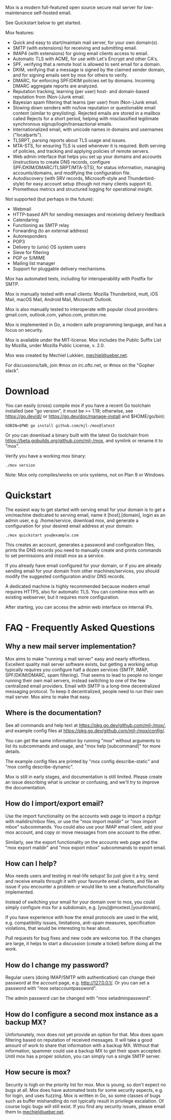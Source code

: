 Mox is a modern full-featured open source secure mail server for low-maintenance self-hosted email.

See Quickstart below to get started.

Mox features:

- Quick and easy to start/maintain mail server, for your own domain(s).
- SMTP (with extensions) for receiving and submitting email.
- IMAP4 (with extensions) for giving email clients access to email.
- Automatic TLS with ACME, for use with Let's Encrypt and other CA's.
- SPF, verifying that a remote host is allowed to sent email for a domain.
- DKIM, verifying that a message is signed by the claimed sender domain,
  and for signing emails sent by mox for others to verify.
- DMARC, for enforcing SPF/DKIM policies set by domains. Incoming DMARC
  aggregate reports are analyzed.
- Reputation tracking, learning (per user) host- and domain-based reputation from
  (Non-)Junk email.
- Bayesian spam filtering that learns (per user) from (Non-)Junk email.
- Slowing down senders with no/low reputation or questionable email content
  (similar to greylisting). Rejected emails are stored in a mailbox called Rejects
  for a short period, helping with misclassified legitimate synchronous
  signup/login/transactional emails.
- Internationalized email, with unicode names in domains and usernames
  ("localparts").
- TLSRPT, parsing reports about TLS usage and issues.
- MTA-STS, for ensuring TLS is used whenever it is required. Both serving of
  policies, and tracking and applying policies of remote servers.
- Web admin interface that helps you set up your domains and accounts
  (instructions to create DNS records, configure
  SPF/DKIM/DMARC/TLSRPT/MTA-STS), for status information, managing
  accounts/domains, and modifying the configuration file.
- Autodiscovery (with SRV records, Microsoft-style and Thunderbird-style) for
  easy account setup (though not many clients support it).
- Prometheus metrics and structured logging for operational insight.

Not supported (but perhaps in the future):

- Webmail
- HTTP-based API for sending messages and receiving delivery feedback
- Calendaring
- Functioning as SMTP relay
- Forwarding (to an external address)
- Autoresponders
- POP3
- Delivery to (unix) OS system users
- Sieve for filtering
- PGP or S/MIME
- Mailing list manager
- Support for pluggable delivery mechanisms.

Mox has automated tests, including for interoperability with Postfix for SMTP.

Mox is manually tested with email clients: Mozilla Thunderbird, mutt, iOS Mail,
macOS Mail, Android Mail, Microsoft Outlook.

Mox is also manually tested to interoperate with popular cloud providers:
gmail.com, outlook.com, yahoo.com, proton.me.

Mox is implemented in Go, a modern safe programming language, and has a focus on
security.

Mox is available under the MIT-license.
Mox includes the Public Suffix List by Mozilla, under Mozilla Public License, v. 2.0.

Mox was created by Mechiel Lukkien, mechiel@ueber.net.

For discussions/talk, join #mox on irc.oftc.net, or #mox on the "Gopher slack".


# Download

You can easily (cross) compile mox if you have a recent Go toolchain installed
(see "go version", it must be >= 1.19; otherwise, see https://go.dev/dl/ or
https://go.dev/doc/manage-install and $HOME/go/bin):

	GOBIN=$PWD go install github.com/mjl-/mox@latest

Or you can download a binary built with the latest Go toolchain from
https://beta.gobuilds.org/github.com/mjl-/mox, and symlink or rename it to
"mox".

Verify you have a working mox binary:

	./mox version

Note: Mox only compiles/works on unix systems, not on Plan 9 or Windows.


# Quickstart

The easiest way to get started with serving email for your domain is to get a
vm/machine dedicated to serving email, name it [host].[domain], login as an
admin user, e.g. /home/service, download mox, and generate a configuration for
your desired email address at your domain:

	./mox quickstart you@example.com

This creates an account, generates a password and configuration files, prints
the DNS records you need to manually create and prints commands to set
permissions and install mox as a service.

If you already have email configured for your domain, or if you are already
sending email for your domain from other machines/services, you should modify
the suggested configuration and/or DNS records.

A dedicated machine is highly recommended because modern email requires HTTPS,
also for automatic TLS.  You can combine mox with an existing webserver, but it
requires more configuration.

After starting, you can access the admin web interface on internal IPs.


# FAQ - Frequently Asked Questions

## Why a new mail server implementation?

Mox aims to make "running a mail server" easy and nearly effortless. Excellent
quality mail server software exists, but getting a working setup typically
requires you configure half a dozen services (SMTP, IMAP, SPF/DKIM/DMARC, spam
filtering). That seems to lead to people no longer running their own mail
servers, instead switching to one of the few centralized email providers. Email
with SMTP is a long-time decentralized messaging protocol. To keep it
decentralized, people need to run their own mail server. Mox aims to make that
easy.

## Where is the documentation?

See all commands and help text at https://pkg.go.dev/github.com/mjl-/mox/, and
example config files at https://pkg.go.dev/github.com/mjl-/mox/config/.

You can get the same information by running "mox" without arguments to list its
subcommands and usage, and "mox help [subcommand]" for more details.

The example config files are printed by "mox config describe-static" and "mox
config describe-dynamic".

Mox is still in early stages, and documentation is still limited. Please create
an issue describing what is unclear or confusing, and we'll try to improve the
documentation.

## How do I import/export email?

Use the import functionality on the accounts web page to import a zip/tgz with
maildirs/mbox files, or use the "mox import maildir" or "mox import mbox"
subcommands. You could also use your IMAP email client, add your mox account,
and copy or move messages from one account to the other.

Similarly, see the export functionality on the accounts web page and the "mox
export maildir" and "mox export mbox" subcommands to export email.

## How can I help?

Mox needs users and testing in real-life setups! So just give it a try, send
and receive emails through it with your favourite email clients, and file an
issue if you encounter a problem or would like to see a feature/functionality
implemented.

Instead of switching your email for your domain over to mox, you could simply
configure mox for a subdomain, e.g. [you]@moxtest.[yourdomain].

If you have experience with how the email protocols are used in the wild, e.g.
compatibility issues, limitations, anti-spam measures, specification
violations, that would be interesting to hear about.

Pull requests for bug fixes and new code are welcome too. If the changes are
large, it helps to start a discussion (create a ticket) before doing all the
work.

## How do I change my password?

Regular users (doing IMAP/SMTP with authentication) can change their password
at the account page, e.g. http://127.0.0.1/. Or you can set a password with "mox
setaccountpassword".

The admin password can be changed with "mox setadminpassword".

## How do I configure a second mox instance as a backup MX?

Unfortunately, mox does not yet provide an option for that. Mox does spam
filtering based on reputation of received messages. It will take a good amount
of work to share that information with a backup MX. Without that information,
spammer could use a backup MX to get their spam accepted. Until mox has a
proper solution, you can simply run a single SMTP server.

## How secure is mox?

Security is high on the priority list for mox. Mox is young, so don't expect no
bugs at all. Mox does have automated tests for some security aspects, e.g. for
login, and uses fuzzing. Mox is written in Go, so some classes of bugs such as
buffer mishandling do not typically result in privilege escalation.  Of course
logic bugs will still exist. If you find any security issues, please email them
to mechiel@ueber.net.
